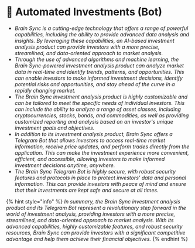 # 🤖 Automated Investments (Bot)

* _Brain Sync is a cutting-edge technology that offers a range of powerful capabilities, including the ability to provide advanced data analysis and insights. By leveraging these capabilities, an AI-based investment analysis product can provide investors with a more precise, streamlined, and data-oriented approach to market analysis._
* _Through the use of advanced algorithms and machine learning, the Brain Sync-powered investment analysis product can analyze market data in real-time and identify trends, patterns, and opportunities. This can enable investors to make informed investment decisions, identify potential risks and opportunities, and stay ahead of the curve in a rapidly changing market._
* _The Brain Sync investment analysis product is highly customizable and can be tailored to meet the specific needs of individual investors. This can include the ability to analyze a range of asset classes, including cryptocurrencies, stocks, bonds, and commodities, as well as providing customized reporting and analysis based on an investor's unique investment goals and objectives._
* _In addition to its investment analysis product, Brain Sync offers a Telegram Bot that allows investors to access real-time market information, receive price updates, and perform trades directly from the application. This can make the investment experience more convenient, efficient, and accessible, allowing investors to make informed investment decisions anytime, anywhere._
* _The Brain Sync Telegram Bot is highly secure, with robust security features and protocols in place to protect investors' data and personal information. This can provide investors with peace of mind and ensure that their investments are kept safe and secure at all times._

{% hint style="info" %}
_In summary, the Brain Sync investment analysis product and its Telegram Bot represent a revolutionary step forward in the world of investment analysis, providing investors with a more precise, streamlined, and data-oriented approach to market analysis. With its advanced capabilities, highly customizable features, and robust security resources, Brain Sync can provide investors with a significant competitive advantage and help them achieve their financial objectives._
{% endhint %}
